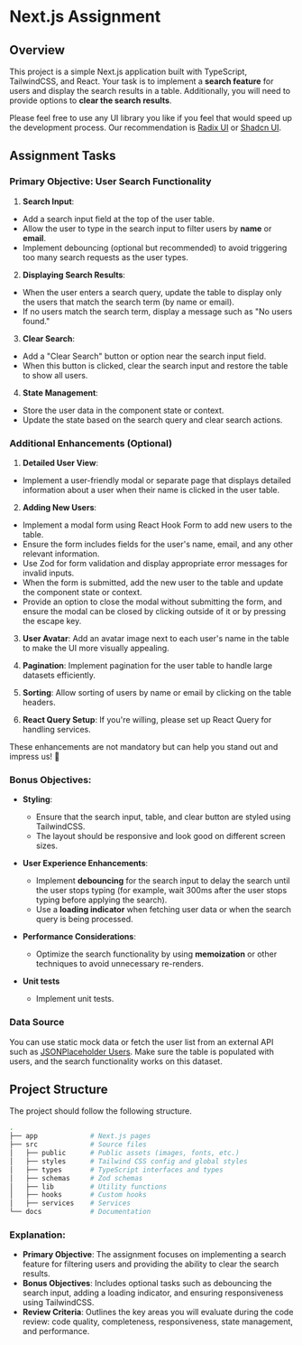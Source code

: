 # Next.js Assignment

## Overview

This project is a simple Next.js application built with TypeScript, TailwindCSS, and React. Your task is to implement a **search feature** for users and display the search results in a table. Additionally, you will need to provide options to **clear the search results**.

Please feel free to use any UI library you like if you feel that would speed up the development process. Our recommendation is [Radix UI](https://www.radix-ui.com/primitives) or [Shadcn UI](https://ui.shadcn.com/).

## Assignment Tasks

### Primary Objective: User Search Functionality

1. **Search Input**:

- Add a search input field at the top of the user table.
- Allow the user to type in the search input to filter users by **name** or **email**.
- Implement debouncing (optional but recommended) to avoid triggering too many search requests as the user types.

2. **Displaying Search Results**:

- When the user enters a search query, update the table to display only the users that match the search term (by name or email).
- If no users match the search term, display a message such as "No users found."

3. **Clear Search**:

- Add a "Clear Search" button or option near the search input field.
- When this button is clicked, clear the search input and restore the table to show all users.

4. **State Management**:

- Store the user data in the component state or context.
- Update the state based on the search query and clear search actions.

### Additional Enhancements (Optional)

1. **Detailed User View**:

- Implement a user-friendly modal or separate page that displays detailed information about a user when their name is clicked in the user table.

2. **Adding New Users**:

- Implement a modal form using React Hook Form to add new users to the table.
- Ensure the form includes fields for the user's name, email, and any other relevant information.
- Use Zod for form validation and display appropriate error messages for invalid inputs.
- When the form is submitted, add the new user to the table and update the component state or context.
- Provide an option to close the modal without submitting the form, and ensure the modal can be closed by clicking outside of it or by pressing the escape key.

3. **User Avatar**: Add an avatar image next to each user's name in the table to make the UI more visually appealing.

4. **Pagination**: Implement pagination for the user table to handle large datasets efficiently.

5. **Sorting**: Allow sorting of users by name or email by clicking on the table headers.

6. **React Query Setup**: If you're willing, please set up React Query for handling services.

These enhancements are not mandatory but can help you stand out and impress us! 🌟

### Bonus Objectives:

- **Styling**:

  - Ensure that the search input, table, and clear button are styled using TailwindCSS.
  - The layout should be responsive and look good on different screen sizes.

- **User Experience Enhancements**:

  - Implement **debouncing** for the search input to delay the search until the user stops typing (for example, wait 300ms after the user stops typing before applying the search).
  - Use a **loading indicator** when fetching user data or when the search query is being processed.

- **Performance Considerations**:

  - Optimize the search functionality by using **memoization** or other techniques to avoid unnecessary re-renders.

- **Unit tests**
  - Implement unit tests.

### Data Source

You can use static mock data or fetch the user list from an external API such as [JSONPlaceholder Users](https://jsonplaceholder.typicode.com/users). Make sure the table is populated with users, and the search functionality works on this dataset.

## Project Structure

The project should follow the following structure.

```bash
.
├── app             # Next.js pages
├── src             # Source files
│   ├── public      # Public assets (images, fonts, etc.)
│   ├── styles      # Tailwind CSS config and global styles
│   ├── types       # TypeScript interfaces and types
│   ├── schemas     # Zod schemas
│   ├── lib         # Utility functions
│   ├── hooks       # Custom hooks
│   ├── services    # Services
└── docs            # Documentation
```

### Explanation:

- **Primary Objective**: The assignment focuses on implementing a search feature for filtering users and providing the ability to clear the search results.
- **Bonus Objectives**: Includes optional tasks such as debouncing the search input, adding a loading indicator, and ensuring responsiveness using TailwindCSS.
- **Review Criteria**: Outlines the key areas you will evaluate during the code review: code quality, completeness, responsiveness, state management, and performance.
